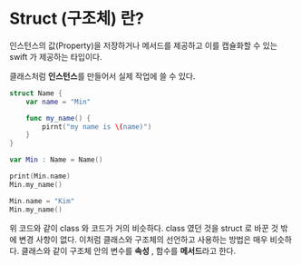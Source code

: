# Struct (구조체) 란?
인스턴스의 값(Property)을 저장하거나 메서드를 제공하고 이를 캡슐화할 수 있는 swift 가 제공하는 타입이다.

클래스처럼 <b>인스턴스</b>를 만들어서 실제 작업에 쓸 수 있다.

```swift
struct Name {
    var name = "Min"

    func my_name() {
        pirnt("my name is \(name)")
    }
}

var Min : Name = Name()

print(Min.name)
Min.my_name()

Min.name = "Kim"
Min.my_name()
```

위 코드와 같이 class 와 코드가 거의 비슷하다. class 였던 것을 struct 로 바꾼 것 밖에 변경 사항이 없다. 이처럼 클래스와 구조체의 선언하고 사용하는 방법은 매우 비슷하다. 클래스와 같이 구조체 안의 변수를 <b>속성</b> , 함수를 <b>메서드</b>라고 한다.



